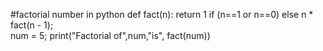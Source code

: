 #factorial number in python
def fact(n): 
    return 1 if (n==1 or n==0) else n * fact(n - 1);   
num = 5; 
print("Factorial of",num,"is", 
fact(num)) 
